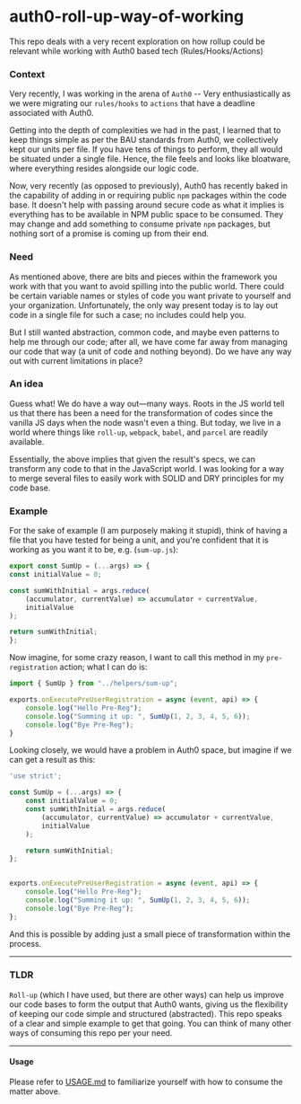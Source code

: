 # auth0-roll-up-way-of-working
This repo deals with a very recent exploration on how rollup could be relevant while working with Auth0 based tech (Rules/Hooks/Actions)

### Context
Very recently, I was working in the arena of `Auth0` -- Very enthusiastically as we were migrating our `rules/hooks` to `actions` that have a deadline associated with Auth0.

Getting into the depth of complexities we had in the past, I learned that to keep things simple as per the BAU standards from Auth0, we collectively kept our units per file. If you have tens of things to perform, they all would be situated under a single file. Hence, the file feels and looks like bloatware, where everything resides alongside our logic code.

Now, very recently (as opposed to previously), Auth0 has recently baked in the capability of adding in or requiring public `npm` packages within the code base. It doesn't help with passing around secure code as what it implies is everything has to be available in NPM public space to be consumed. They may change and add something to consume private `npm` packages, but nothing sort of a promise is coming up from their end.

### Need
As mentioned above, there are bits and pieces within the framework you work with that you want to avoid spilling into the public world. There could be certain variable names or styles of code you want private to yourself and your organization. Unfortunately, the only way present today is to lay out code in a single file for such a case; no includes could help you.

But I still wanted abstraction, common code, and maybe even patterns to help me through our code; after all, we have come far away from managing our code that way (a unit of code and nothing beyond). Do we have any way out with current limitations in place?

### An idea
Guess what! We do have a way out—many ways. Roots in the JS world tell us that there has been a need for the transformation of codes since the vanilla JS days when the node wasn't even a thing. But today, we live in a world where things like `roll-up`, `webpack`, `babel`, and `parcel` are readily available.

Essentially, the above implies that given the result's specs, we can transform any code to that in the JavaScript world. I was looking for a way to merge several files to easily work with SOLID and DRY principles for my code base.


### Example
For the sake of example (I am purposely making it stupid), think of having a file that you have tested for being a unit, and you're confident that it is working as you want it to be, e.g. (`sum-up.js`):

```js
export const SumUp = (...args) => {
const initialValue = 0;

const sumWithInitial = args.reduce(
	(accumulator, currentValue) => accumulator + currentValue,
	initialValue
);

return sumWithInitial;
};
```

Now imagine, for some crazy reason, I want to call this method in my `pre-registration` action; what I can do is:

```js
import { SumUp } from "../helpers/sum-up";

exports.onExecutePreUserRegistration = async (event, api) => {
    console.log("Hello Pre-Reg");
    console.log("Summing it up: ", SumUp(1, 2, 3, 4, 5, 6));
    console.log("Bye Pre-Reg");
}
```

Looking closely, we would have a problem in Auth0 space, but imagine if we can get a result as this:

```js
'use strict';

const SumUp = (...args) => {
	const initialValue = 0;
	const sumWithInitial = args.reduce(
		(accumulator, currentValue) => accumulator + currentValue,
		initialValue
	);

	return sumWithInitial;
};

  
exports.onExecutePreUserRegistration = async (event, api) => {
	console.log("Hello Pre-Reg");
	console.log("Summing it up: ", SumUp(1, 2, 3, 4, 5, 6));
	console.log("Bye Pre-Reg");
};
```

And this is possible by adding just a small piece of transformation within the process.

---

### TLDR
`Roll-up` (which I have used, but there are other ways) can help us improve our code bases to form the output that Auth0 wants, giving us the flexibility of keeping our code simple and structured (abstracted). This repo speaks of a clear and simple example to get that going. You can think of many other ways of consuming this repo per your need.

---

#### Usage
Please refer to [USAGE.md](./USAGE.md) to familiarize yourself with how to consume the matter above.